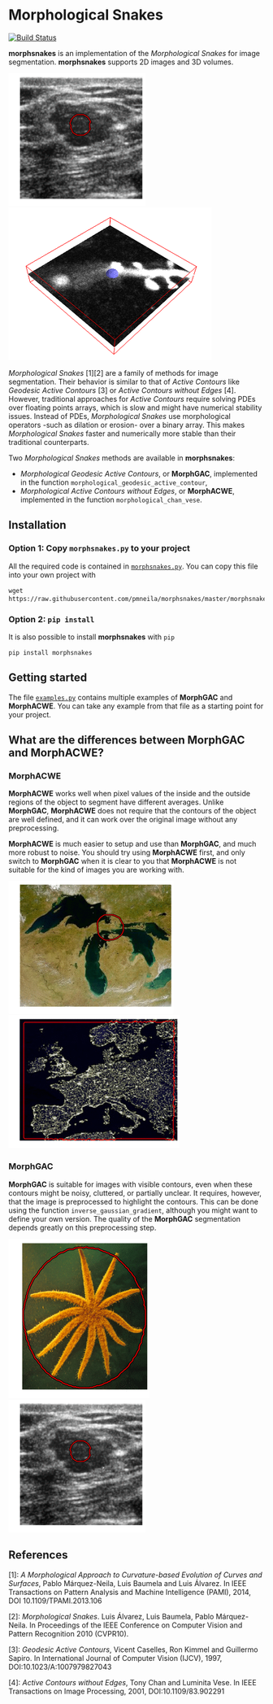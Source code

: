 # Morphological Snakes

[![Build Status](https://travis-ci.org/pmneila/morphsnakes.svg?branch=master)](https://travis-ci.org/pmneila/morphsnakes)
<!-- [![codecov](https://codecov.io/gh/Borda/morph-snakes/branch/master/graph/badge.svg)](https://codecov.io/gh/Borda/morph-snakes)
[![Codacy Badge](https://api.codacy.com/project/badge/Grade/fc7cd38998a74f25a7aecae44173dab0)](https://www.codacy.com/app/Borda/morph-snakes?utm_source=github.com&amp;utm_medium=referral&amp;utm_content=Borda/morph-snakes&amp;utm_campaign=Badge_Grade)
[![Code Health](https://landscape.io/github/Borda/morph-snakes/master/landscape.svg?style=flat)](https://landscape.io/github/Borda/morph-snakes/master) -->

**morphsnakes** is an implementation of the *Morphological Snakes* for image segmentation.
**morphsnakes** supports 2D images and 3D volumes.

![anim_nodule](examples/anim_nodule.gif)
![anim_dendrite](examples/anim_dendrite.gif)

*Morphological Snakes* [1][2] are a family of methods for image segmentation.
Their behavior is similar to that of *Active Contours* like *Geodesic
Active Contours* [3] or *Active Contours without Edges* [4]. However,
traditional approaches for *Active Contours* require solving PDEs over
floating points arrays, which is slow and might have numerical stability issues.
Instead of PDEs, *Morphological Snakes* use morphological operators
-such as dilation or erosion- over a binary array. This makes
*Morphological Snakes* faster and numerically more stable than their
traditional counterparts.

Two *Morphological Snakes* methods are available in **morphsnakes**:

* *Morphological Geodesic Active Contours*, or **MorphGAC**, implemented in the
  function ``morphological_geodesic_active_contour``,
* *Morphological Active Contours without Edges*, or **MorphACWE**, implemented in
  the function ``morphological_chan_vese``.

## Installation

### Option 1: Copy `morphsnakes.py` to your project

All the required code is contained in [`morphsnakes.py`](morphsnakes.py). You can
copy this file into your own project with
```
wget https://raw.githubusercontent.com/pmneila/morphsnakes/master/morphsnakes.py
```

### Option 2: `pip install`

It is also possible to install **morphsnakes** with `pip`
```
pip install morphsnakes
```

## Getting started

The file [`examples.py`](examples.py) contains multiple examples of **MorphGAC**
and **MorphACWE**. You can take any example from that file as a starting point for
your project.

## What are the differences between **MorphGAC** and **MorphACWE**?

### MorphACWE

**MorphACWE** works well when pixel values of the inside
and the outside regions of the object to segment have different averages.
Unlike **MorphGAC**, **MorphACWE** does not require that the contours of the
object are well defined, and it can work over the original image without any
preprocessing. 

**MorphACWE** is much easier to setup and use than **MorphGAC**, and much more
robust to noise. You should try using **MorphACWE** first, and only switch
to **MorphGAC** when it is clear to you that **MorphACWE** is not suitable
for the kind of images you are working with.

![anim_lakes](examples/anim_lakes.gif)
![anim_europe](examples/anim_europe.gif)

### MorphGAC

**MorphGAC** is suitable for images with visible contours, even when these
contours might be noisy, cluttered, or partially unclear. It requires, however,
that the image is preprocessed to highlight the contours. This can be done
using the function ``inverse_gaussian_gradient``, although you might want
to define your own version. The quality of the **MorphGAC** segmentation
depends greatly on this preprocessing step.

![anim_starfish](examples/anim_starfish.gif)
![anim_nodule](examples/anim_nodule.gif)

## References

[1]: *A Morphological Approach to Curvature-based Evolution of Curves and
    Surfaces*, Pablo Márquez-Neila, Luis Baumela and Luis Álvarez. In IEEE
    Transactions on Pattern Analysis and Machine Intelligence (PAMI),
    2014, DOI 10.1109/TPAMI.2013.106

[2]: *Morphological Snakes*. Luis Álvarez, Luis Baumela, Pablo Márquez-Neila.
   In Proceedings of the IEEE Conference on Computer Vision and Pattern Recognition 2010 (CVPR10).

[3]: *Geodesic Active Contours*, Vicent Caselles, Ron Kimmel and Guillermo
    Sapiro. In International Journal of Computer Vision (IJCV), 1997,
    DOI:10.1023/A:1007979827043

[4]: *Active Contours without Edges*, Tony Chan and Luminita Vese. In IEEE
    Transactions on Image Processing, 2001, DOI:10.1109/83.902291

